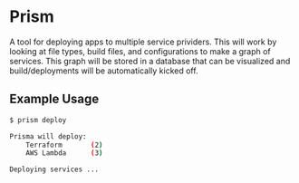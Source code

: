 # Prism

A tool for deploying apps to multiple service prividers. This will work by looking at file types, build files, and configurations to make a graph of services. This graph will be stored in a database that can be visualized and build/deployments will be automatically kicked off.


## Example Usage

```bash
$ prism deploy

Prisma will deploy:
    Terraform       (2)
    AWS Lambda      (3)

Deploying services ...

```